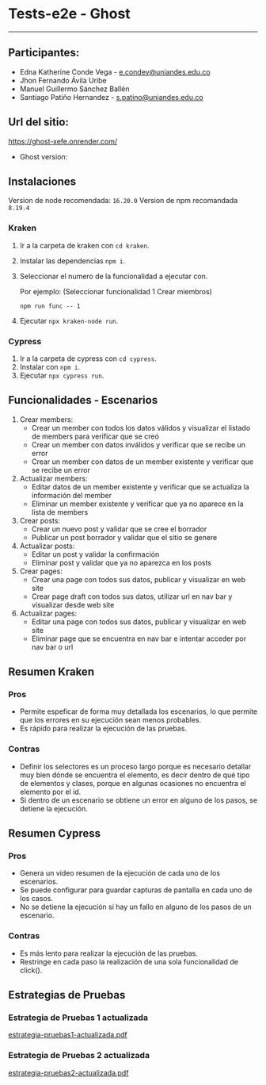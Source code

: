 # Tests-e2e - Ghost
-------

## Participantes:
- Edna Katherine Conde Vega - e.condev@uniandes.edu.co
- Jhon Fernando Ávila Uribe
- Manuel Guillermo Sánchez Ballén
- Santiago Patiño Hernandez - s.patino@uniandes.edu.co

## Url del sitio:
https://ghost-xefe.onrender.com/
- Ghost version: 

## Instalaciones
Version de node recomendada: `16.20.0`
Version de npm recomandada `8.19.4`

### Kraken
1. Ir a la carpeta de kraken con `cd kraken`.
2. Instalar las dependencias `npm i`.
3. Seleccionar el numero de la funcionalidad a ejecutar con.
   
   Por ejemplo: (Seleccionar funcionalidad 1 Crear miembros)

   `npm run func -- 1` 

5. Ejecutar `npx kraken-node run`.

### Cypress
1. Ir a la carpeta de cypress con `cd cypress`.
2. Instalar con `npm i`.
3. Ejecutar `npx cypress run`.

## Funcionalidades - Escenarios
1. Crear members:
   - Crear un member con todos los datos válidos y visualizar el listado de members para verificar que se creó
   - Crear un member con datos inválidos y verificar que se recibe un error
   - Crear un member con datos de un member existente y verificar que se recibe un error
2. Actualizar members:
   - Editar datos de un member existente y verificar que se actualiza la información del member
   - Eliminar un member existente y verificar que ya no aparece en la lista de members
3. Crear posts:
   - Crear un nuevo post y validar que se cree el borrador
   - Publicar un post borrador y validar que el sitio se genere
4. Actualizar posts:
   - Editar un post y validar la confirmación
   - Eliminar post y validar que ya no aparezca en los posts
5. Crear pages:
   - Crear una page con todos sus datos, publicar y visualizar en web site
   - Crear page draft con todos sus datos, utilizar url en nav bar y visualizar desde web site
6. Actualizar pages: 
   - Editar una page con todos sus datos, publicar y visualizar en web site
   - Eliminar page que se encuentra en nav bar e intentar acceder por nav bar o url

## Resumen Kraken
### Pros
- Permite espeficar de forma muy detallada los escenarios, lo que permite que los errores en su ejecución sean menos probables.
- Es rápido para realizar la ejecución de las pruebas.

### Contras
- Definir los selectores es un proceso largo porque es necesario detallar muy bien dónde se encuentra el elemento, es decir dentro de qué tipo de elementos y clases, porque en algunas ocasiones no encuentra el elemento por el id.
- Si dentro de un escenario se obtiene un error en alguno de los pasos, se detiene la ejecución.

## Resumen Cypress
### Pros
- Genera un video resumen de la ejecución de cada uno de los escenarios.
- Se puede configurar para guardar capturas de pantalla en cada uno de los casos.
- No se detiene la ejecución si hay un fallo en alguno de los pasos de un escenario.

### Contras
- Es más lento para realizar la ejecución de las pruebas. 
- Restringe en cada paso la realización de una sola funcionalidad de click().

## Estrategias de Pruebas
### Estrategia de Pruebas 1 actualizada
[estrategia-pruebas1-actualizada.pdf](https://github.com/santiago-patino/Tests-e2e/files/15212033/estrategia-pruebas1-actualizada.pdf)

### Estrategia de Pruebas 2 actualizada
[estrategia-pruebas2-actualizada.pdf](https://github.com/santiago-patino/Tests-e2e/files/15212034/estrategia-pruebas2-actualizada.pdf)
